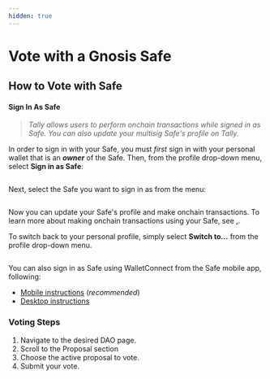 ```yaml
---
hidden: true
---
```


# Vote with a Gnosis Safe

## How to Vote with Safe&#x20;

#### Sign In As Safe

> _Tally allows users to perform onchain transactions while signed in as Safe. You can also update your multisig Safe's profile on Tally._

In order to sign in with your Safe, you must _first_ sign in with your personal wallet that is an _**owner**_ of the Safe. Then, from the profile drop-down menu, select **Sign in as Safe**:

<figure><img src="../../.gitbook/assets/CleanShot 2023-05-02 at 12.35.27@2x.png" alt=""><figcaption></figcaption></figure>

Next, select the Safe you want to sign in as from the menu:

<figure><img src="../../.gitbook/assets/CleanShot 2023-05-02 at 12.35.46@2x.png" alt=""><figcaption></figcaption></figure>

Now you can update your Safe's profile and make onchain transactions. To learn more about making onchain transactions using your Safe, see [.](./ "mention").

To switch back to your personal profile, simply select **Switch to...** from the profile drop-down menu.

<figure><img src="../../.gitbook/assets/CleanShot 2023-05-02 at 14.57.44@2x.png" alt=""><figcaption></figcaption></figure>

You can also sign in as Safe using WalletConnect from the Safe mobile app, following:

* [Mobile instructions](https://help.safe.global/en/articles/40810-connect-to-dapps-with-walletconnect-on-mobile) (_recommended_)
* [Desktop instructions](https://help.safe.global/en/articles/40849-walletconnect-safe-app)



### Voting Steps&#x20;

1. Navigate to the desired DAO page.
2. Scroll to the Proposal section
3. Choose the active proposal to vote.
4. Submit your vote.
